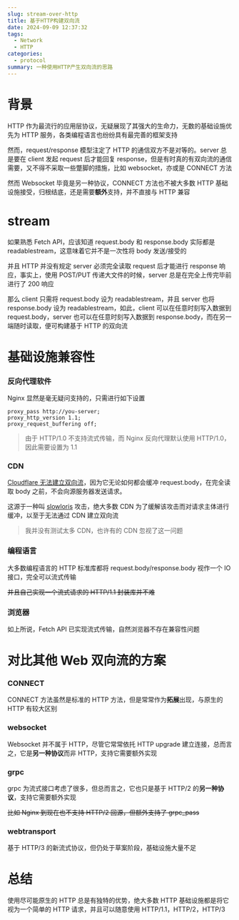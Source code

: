 ```yaml
---
slug: stream-over-http
title: 基于HTTP构建双向流
date: 2024-09-09 12:37:32
tags: 
  - Network
  - HTTP
categories: 
  - protocol
summary: 一种使用HTTP产生双向流的思路
---
```

# 背景
HTTP 作为最流行的应用层协议，无疑展现了其强大的生命力，无数的基础设施优先为 HTTP 服务，各类编程语言也纷纷具有最完善的框架支持

然而，request/response 模型注定了 HTTP 的通信双方不是对等的。server 总是要在 client 发起 request 后才能回复 response，但是有时真的有双向流的通信需要，又不得不采取一些蹩脚的措施，比如 websocket，亦或是 CONNECT 方法

然而 Websocket 毕竟是另一种协议，CONNECT 方法也不被大多数 HTTP 基础设施接受，归根结底，还是需要**额外**支持，并不直接与 HTTP 兼容

# stream
如果熟悉 Fetch API，应该知道 request.body 和 response.body 实际都是 readablestream，这意味着它并不是一次性将 body 发送/接受的

并且 HTTP 并没有规定 server 必须完全读取 request 后才能进行 response 响应，事实上，使用 POST/PUT 传递大文件的时候，server 总是在完全上传完毕前进行了 200 响应

那么 client 只需将 request.body 设为 readablestream，并且 server 也将 response.body 设为 readablestream，如此，client 可以在任意时刻写入数据到 request.body，server 也可以在任意时刻写入数据到 response.body，而在另一端随时读取，便可构建基于 HTTP 的双向流

# 基础设施兼容性
### 反向代理软件
Nginx 显然是毫无疑问支持的，只需进行如下设置
```
proxy_pass http://you-server;
proxy_http_version 1.1;
proxy_request_buffering off;
```
> 由于 HTTP/1.0 不支持流式传输，而 Nginx 反向代理默认使用 HTTP/1.0，因此需要设置为 1.1

### CDN
[Cloudflare 无法建立双向流](https://community.cloudflare.com/t/streaming-a-request/14724)，因为它无论如何都会缓冲 request.body，在完全读取 body 之前，不会向源服务器发送请求。

这源于一种叫 [slowloris](https://en.wikipedia.org/wiki/Slowloris_(computer_security)) 攻击，绝大多数 CDN 为了缓解该攻击而对请求主体进行缓冲，以至于无法通过 CDN 建立双向流

> 我并没有测试太多 CDN，也许有的 CDN 忽视了这一问题

### 编程语言
大多数编程语言的 HTTP 标准库都将 request.body/response.body 视作一个 IO 接口，完全可以流式传输

~~并且自己实现一个流式请求的 HTTP/1.1 封装库并不难~~

### 浏览器
如上所说，Fetch API 已实现流式传输，自然浏览器不存在兼容性问题

# 对比其他 Web 双向流的方案
### CONNECT
CONNECT 方法虽然是标准的 HTTP 方法，但是常常作为**拓展**出现，与原生的 HTTP 有较大区别

### websocket
Websocket 并不属于 HTTP，尽管它常常依托 HTTP upgrade 建立连接，总而言之，它是**另一种协议**而非 HTTP，支持它需要额外实现

### grpc
grpc 为流式接口考虑了很多，但总而言之，它也只是基于 HTTP/2 的**另一种协议**，支持它需要额外实现

~~比如 Nginx 到现在也不支持 HTTP/2 回源，但额外支持了 grpc_pass~~

### webtransport
基于 HTTP/3 的新流式协议，但仍处于草案阶段，基础设施大量不足

# 总结
使用尽可能原生的 HTTP 总是有独特的优势，绝大多数 HTTP 基础设施都是将它视为一个简单的 HTTP 请求，并且可以随意使用 HTTP/1.1，HTTP/2，HTTP/3